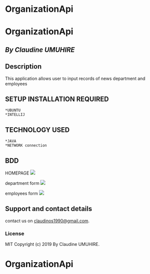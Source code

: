 # OrganizationApi
# OrganizationApi

## *By Claudine UMUHIRE*

## Description

This application allows user to input records 
of news department and employees
## SETUP INSTALLATION REQUIRED
    *UBUNTU
    *INTELLIJ
    
 ## TECHNOLOGY USED 
 
    *JAVA 
    *NETWORK connection

## BDD

HOMEPAGE
![](src/main/resources/public/images/home.png)

department form 
![](src/main/resources/public/images/depform.png)


employees form
![](src/main/resources/public/images/employees.png)



## Support and contact details
contact us on claudinos1990@gmail.com.

### License
MIT Copyright (c) 2019 By Claudine UMUHIRE. 
# OrganizationApi

